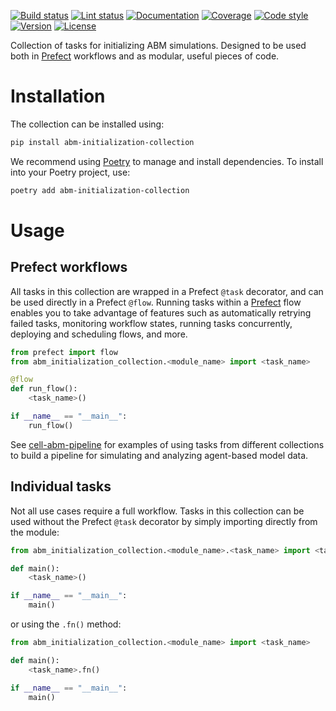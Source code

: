 [![Build status](https://allen-cell-animated.github.io/abm-initialization-collection/_badges/build.svg)](https://github.com/allen-cell-animated/abm-initialization-collection/actions?query=workflow%3Abuild)
[![Lint status](https://allen-cell-animated.github.io/abm-initialization-collection/_badges/lint.svg)](https://github.com/allen-cell-animated/abm-initialization-collection/actions?query=workflow%3Alint)
[![Documentation](https://allen-cell-animated.github.io/abm-initialization-collection/_badges/documentation.svg)](https://allen-cell-animated.github.io/abm-initialization-collection/)
[![Coverage](https://allen-cell-animated.github.io/abm-initialization-collection/_badges/coverage.svg)](https://allen-cell-animated.github.io/abm-initialization-collection/_coverage/)
[![Code style](https://allen-cell-animated.github.io/abm-initialization-collection/_badges/style.svg)](https://github.com/psf/black)
[![Version](https://allen-cell-animated.github.io/abm-initialization-collection/_badges/version.svg)](https://pypi.org/project/abm-initialization-collection/)
[![License](https://allen-cell-animated.github.io/abm-initialization-collection/_badges/license.svg)](https://github.com/allen-cell-animated/abm-initialization-collection/blob/main/LICENSE)

Collection of tasks for initializing ABM simulations.
Designed to be used both in [Prefect](https://docs.prefect.io/latest/) workflows and as modular, useful pieces of code.

# Installation

The collection can be installed using:

```bash
pip install abm-initialization-collection
```

We recommend using [Poetry](https://python-poetry.org/) to manage and install dependencies.
To install into your Poetry project, use:

```bash
poetry add abm-initialization-collection
```

# Usage

## Prefect workflows

All tasks in this collection are wrapped in a Prefect `@task` decorator, and can be used directly in a Prefect `@flow`.
Running tasks within a [Prefect](https://docs.prefect.io/latest/) flow enables you to take advantage of features such as automatically retrying failed tasks, monitoring workflow states, running tasks concurrently, deploying and scheduling flows, and more.

```python
from prefect import flow
from abm_initialization_collection.<module_name> import <task_name>

@flow
def run_flow():
    <task_name>()

if __name__ == "__main__":
    run_flow()
```

See [cell-abm-pipeline](https://github.com/allen-cell-animated/cell-abm-pipeline) for examples of using tasks from different collections to build a pipeline for simulating and analyzing agent-based model data.

## Individual tasks

Not all use cases require a full workflow.
Tasks in this collection can be used without the Prefect `@task` decorator by simply importing directly from the module:

```python
from abm_initialization_collection.<module_name>.<task_name> import <task_name>

def main():
    <task_name>()

if __name__ == "__main__":
    main()
```

or using the `.fn()` method:

```python
from abm_initialization_collection.<module_name> import <task_name>

def main():
    <task_name>.fn()

if __name__ == "__main__":
    main()
```
